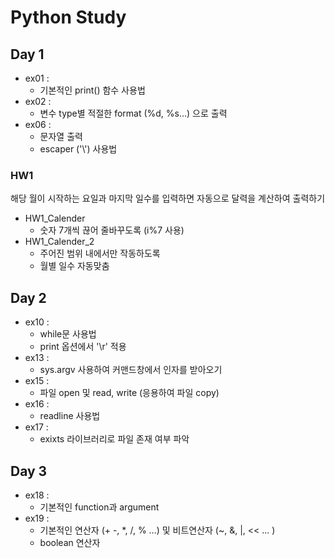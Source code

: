 # Python Study
## Day 1
- ex01 :
  - 기본적인 print() 함수 사용법
- ex02 :
  - 변수 type별 적절한 format (%d, %s...) 으로 출력
- ex06 :
  - 문자열 출력
  - escaper ('\\') 사용법

### HW1
해당 월이 시작하는 요일과 마지막 일수를 입력하면 자동으로 달력을 계산하여 출력하기
- HW1_Calender
  - 숫자 7개씩 끊어 줄바꾸도록 (i%7 사용)
- HW1_Calender_2
  - 주어진 범위 내에서만 작동하도록
  - 월별 일수 자동맞춤

## Day 2
- ex10 :
  - while문 사용법
  - print 옵션에서 '\r' 적용
- ex13 :
  - sys.argv 사용하여 커맨드창에서 인자를 받아오기
- ex15 :
  - 파일 open 및 read, write (응용하여 파일 copy)
- ex16 :
  - readline 사용법
- ex17 :
  - exixts 라이브러리로 파일 존재 여부 파악
  
## Day 3
- ex18 :
  - 기본적인 function과 argument
- ex19 :
  - 기본적인 연산자 (+ -, *, /, % ...) 및 비트연산자 (~, &, |, << ... )
  - boolean 연산자
